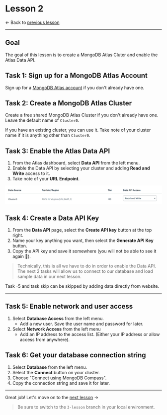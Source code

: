 # Lesson 2

<- Back to [previous lesson](https://github.com/mongodb-developer/social-app-demo/tree/1-lesson)

---

## Goal

The goal of this lesson is to create a MongoDB Atlas Cluter and enable the Atlas Data API.

## Task 1: Sign up for a MongoDB Atlas Account
 
Sign up for a [MongoDB Atlas account](https://www.mongodb.com/cloud/atlas/register2) if you don't already have one.

## Task 2: Create a MongoDB Atlas Cluster

Create a free shared MongoDB Atlas Cluster if you don't already have one. Leave the default name of `Cluster0`.

If you have an existing cluster, you can use it. Take note of your cluster name if it is anything other than `Cluster0`.

## Task 3: Enable the Atlas Data API

1. From the Atlas dashboard, select **Data API** from the left menu.
1. Enable the Data API by selecting your cluster and adding **Read and Write** access to it.
1. Take note of your **URL Endpoint**.

<img src='images/Screenshot_1.png' alt='Read and write' />

## Task 4: Create a Data API Key

1. From the **Data API** page, select the **Create API key** button at the top right.
1. Name your key anything you want, then select the **Generate API Key** button.
1. Copy the API key and save it somewhere (you will not be able to see it again 🙈).

> Technically, this is all we have to do in order to enable the Data API. The next 2 tasks will allow us to connect to our database and load sample data in our next lesson.

Task -5 and task skip can be skipped by adding data directly from website.
<hr>

## Task 5: Enable network and user access

1. Select **Database Access** from the left menu.
    - Add a new user. Save the user name and password for later.
1. Select **Network Access** from the left menu
    - Add an IP address to the access list. (Either your IP address or allow access from anywhere).

## Task 6: Get your database connection string

1. Select **Database** from the left menu.
1. Select the **Connect** button on your cluster.
1. Choose "Connect using MongoDB Compass".
1. Copy the connection string and save it for later.

---

Great job! Let's move on to the [next lesson](https://github.com/mongodb-developer/social-app-demo/tree/3-lesson) ->

> Be sure to switch to the `3-lesson` branch in your local environment.
